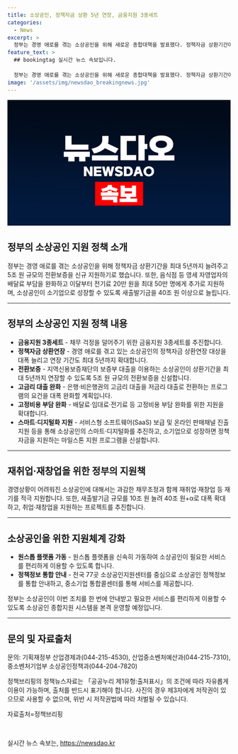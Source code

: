 ```yaml
---
title: 소상공인, 정책자금 상환 5년 연장, 금융지원 3종세트
categories:
  - News
excerpt: >
  정부는 경영 애로를 겪는 소상공인을 위해 새로운 종합대책을 발표했다. 정책자금 상환기간이 최대 5년까지 연장되고, 전환보증 5조 원 지원, 배달료 부담 완화, 전기료 20만 원 추가 지원 등으로 총 40조 원 이상의 지원을 확대하며, 취약계층 중심의 맞춤형 지원을 추진한다. 또한, 소상공인의 경영애로를 해소하기 위해 금융지원 3종세트를 추진하고, 채무 걱정을 줄이기 위해 정책자금 상환연장 대상을 대폭 확대한다. 이외에도 사업 확장을 위한 다양한 지원책이 마련되었으며, 소상공인의 희망리턴패키지를 통해 재취업과 재창업을 적극 지원할 예정이다.
feature_text: >
  ## bookingtag 실시간 뉴스 속보입니다.

  정부는 경영 애로를 겪는 소상공인을 위해 새로운 종합대책을 발표했다. 정책자금 상환기간이 최대 5년까지 연장되고, 전환보증 5조 원 지원, 배달료 부담 완화, 전기료 20만 원 추가 지원 등으로 총 40조 원 이상의 지원을 확대하며, 취약계층 중심의 맞춤형 지원을 추진한다. 또한, 소상공인의 경영애로를 해소하기 위해 금융지원 3종세트를 추진하고, 채무 걱정을 줄이기 위해 정책자금 상환연장 대상을 대폭 확대한다. 이외에도 사업 확장을 위한 다양한 지원책이 마련되었으며, 소상공인의 희망리턴패키지를 통해 재취업과 재창업을 적극 지원할 예정이다.
image: '/assets/img/newsdao_breakingnews.jpg'
---
```


<p><img src="/assets/img/newsdao_breakingnews.jpg" alt="bookingtag 속보" /></p>

<h2 data-ke-size="size26">정부의 소상공인 지원 정책 소개</h2>

<p data-ke-size="size16">정부는 경영 애로를 겪는 소상공인을 위해 정책자금 상환기간을 최대 5년까지 늘려주고 5조 원 규모의 전환보증을 신규 지원하기로 했습니다. 또한, 음식점 등 영세 자영업자의 배달료 부담을 완화하고 이달부터 전기료 20만 원을 최대 50만 명에게 추가로 지원하며, 소상공인이 소기업으로 성장할 수 있도록 새출발기금을 40조 원 이상으로 늘립니다.</p>

<hr>

<h2 data-ke-size="size24">정부의 소상공인 지원 정책 내용</h2>

<ul>
    <li><b>금융지원 3종세트</b> - 채무 걱정을 덜어주기 위한 금융지원 3종세트를 추진합니다.</li>
    <li><b>정책자금 상환연장</b> - 경영 애로를 겪고 있는 소상공인의 정책자금 상환연장 대상을 대폭 늘리고 연장 기간도 최대 5년까지 확대합니다.</li>
    <li><b>전환보증</b> - 지역신용보증재단의 보증부 대출을 이용하는 소상공인이 상환기간을 최대 5년까지 연장할 수 있도록 5조 원 규모의 전환보증을 신설합니다.</li>
    <li><b>고금리 대출 완화</b> - 은행·비은행권의 고금리 대출을 저금리 대출로 전환하는 프로그램의 요건을 대폭 완화할 계획입니다.</li>
    <li><b>고정비용 부담 완화</b> - 배달료·임대료·전기료 등 고정비용 부담 완화를 위한 지원을 확대합니다.</li>
    <li><b>스마트·디지털화 지원</b> - 서비스형 소프트웨어(SaaS) 보급 및 온라인 판매채널 진출 지원 등을 통해 소상공인의 스마트·디지털화를 추진하고, 소기업으로 성장하면 정책자금을 지원하는 마일스톤 지원 프로그램을 신설합니다.</li>
</ul>

<hr>

<h2 data-ke-size="size24">재취업·재창업을 위한 정부의 지원책</h2>

<p data-ke-size="size16">경영상황이 어려워진 소상공인에 대해서는 과감한 채무조정과 함께 재취업·재창업 등 재기를 적극 지원합니다. 또한, 새출발기금 규모를 10조 원 늘려 40조 원+α로 대폭 확대하고, 취업·재창업을 지원하는 프로젝트를 추진합니다.</p>

<hr>

<h2 data-ke-size="size24">소상공인을 위한 지원체계 강화</h2>

<ul>
    <li><b>원스톱 플랫폼 가동</b> - 원스톱 플랫폼을 신속히 가동하여 소상공인이 필요한 서비스를 편리하게 이용할 수 있도록 합니다.</li>
    <li><b>정책정보 통합 안내</b> - 전국 77곳 소상공인지원센터를 중심으로 소상공인 정책정보를 통합 안내하고, 중소기업 통합콜센터를 통해 서비스를 제공합니다.</li>
</ul>

<p data-ke-size="size16">정부는 소상공인이 이번 조치를 한 번에 안내받고 필요한 서비스를 편리하게 이용할 수 있도록 소상공인 종합지원 시스템을 본격 운영할 예정입니다.</p>

<hr>

<h2 data-ke-size="size24">문의 및 자료출처</h2>

<p data-ke-size="size16">문의: 기획재정부 산업경제과(044-215-4530), 산업중소벤처예산과(044-215-7310), 중소벤처기업부 소상공인정책과(044-204-7820)</p>

<p data-ke-size="size16">정책브리핑의 정책뉴스자료는 「공공누리 제1유형:출처표시」의 조건에 따라 자유롭게 이용이 가능하며, 출처를 반드시 표기해야 합니다. 사진의 경우 제3자에게 저작권이 있으므로 사용할 수 없으며, 위반 시 저작권법에 따라 처벌될 수 있습니다.</p>

<p data-ke-size="size16">자료출처=정책브리핑 </p>

<p data-ke-size="size16">&nbsp;</p>
실시간 뉴스 속보는, <a href="https://newsdao.kr" rel="dofollow">https://newsdao.kr</a>


